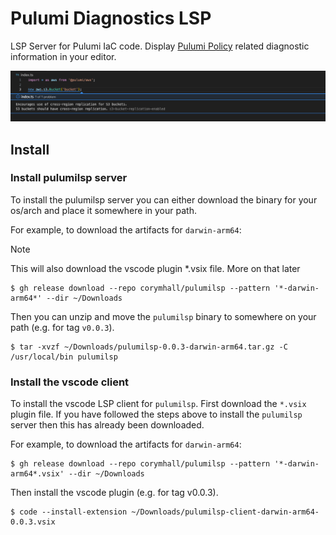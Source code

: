 # Pulumi Diagnostics LSP

LSP Server for Pulumi IaC code. Display [Pulumi Policy](https://www.pulumi.com/docs/iac/using-pulumi/crossguard/)
related diagnostic information in your editor.

![](./assets/vscode.png)

## Install

### Install pulumilsp server

To install the pulumilsp server you can either download the binary for your
os/arch and place it somewhere in your path.

For example, to download the artifacts for `darwin-arm64`:

> [!NOTE]
> This will also download the vscode plugin *.vsix file. More on that later

```console
$ gh release download --repo corymhall/pulumilsp --pattern '*-darwin-arm64*' --dir ~/Downloads
```

Then you can unzip and move the `pulumilsp` binary to somewhere on your path
(e.g. for tag `v0.0.3`).

```console
$ tar -xvzf ~/Downloads/pulumilsp-0.0.3-darwin-arm64.tar.gz -C /usr/local/bin pulumilsp
```


### Install the vscode client

To install the vscode LSP client for `pulumilsp`. First download the `*.vsix`
plugin file. If you have followed the steps above to install the `pulumilsp`
server then this has already been downloaded.

For example, to download the artifacts for `darwin-arm64`:

```console
$ gh release download --repo corymhall/pulumilsp --pattern '*-darwin-arm64*.vsix' --dir ~/Downloads
```

Then install the vscode plugin (e.g. for tag v0.0.3).

```console
$ code --install-extension ~/Downloads/pulumilsp-client-darwin-arm64-0.0.3.vsix
```
